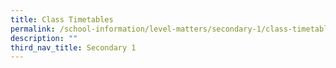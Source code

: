 ```yaml
---
title: Class Timetables
permalink: /school-information/level-matters/secondary-1/class-timetables/
description: ""
third_nav_title: Secondary 1
---
```

